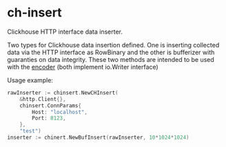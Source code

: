 # ch-insert
Clickhouse HTTP interface data inserter.

Two types for Clickhouse data insertion defined. One is inserting collected data via the HTTP interface as RowBinary and the other is bufferizer with guaranties on data integrity. These two methods are intended to be used with the [encoder](https://github.com/DenisCheremisov/ch-encode) (both implement io.Writer interface)

Usage example:
```go
rawInserter := chinsert.NewCHInsert(
	&http.Client{},
	chinsert.ConnParams{
		Host: "localhost",
		Port: 8123,
	},
	"test")
inserter := chinert.NewBufInsert(rawInserter, 10*1024*1024)
```

